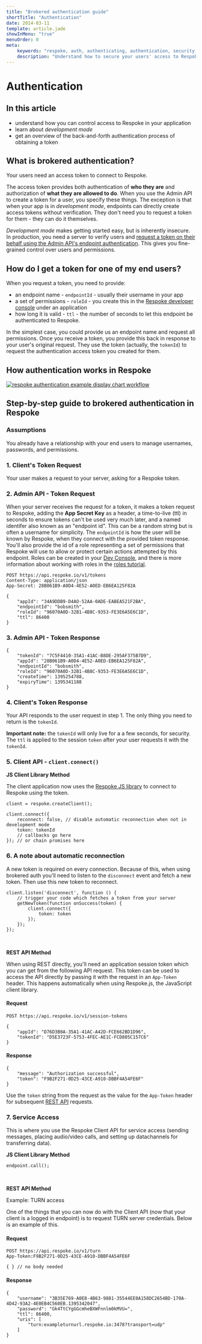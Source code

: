 ```yaml
---
title: "Brokered authentication guide"
shortTitle: "Authentication"
date: 2014-03-11
template: article.jade
showInMenu: "true"
menuOrder: 0
meta:
    keywords: "respoke, auth, authenticating, authentication, security, token"
    description: "Understand how to secure your users' access to Respoke audio, video, text and data channels."
---
```


# Authentication

## In this article
* understand how you can control access to Respoke in your application
* learn about *development mode*
* get an overview of the back-and-forth authentication process of obtaining a token


## What is brokered authentication?

Your users need an access token to connect to Respoke.

The access token provides both authentication of **who they are** and authorization of **what
they are allowed to do**. When you use the Admin API to create a token for a user, you specify
these things. The exception is that when your app is in *development mode*, endpoints can
directly create access tokens without verification. They don't need you to request a token
for them - they can do it themselves.

*Development mode* makes getting started easy, but is inherently insecure. In production, you need
a server to verify users and [request a token on their behalf using the Admin API's endpoint authentication](/api/authenticating.html#endpoint-authentication). This gives you fine-grained
control over users and permissions.


## How do I get a token for one of my end users?

When you request a token, you need to provide:
* an endpoint name - `endpointId` - usually their username in your app
* a set of permissions - `roleId` - you create this in the
[Respoke developer console](https://portal.respoke.io) under an application
* how long it is valid - `ttl` - the number of seconds to let this endpoint be authenticated to
Respoke.

In the simplest case, you could provide us an endpoint name and request all permissions. Once
you receive a token, you provide this back in response to your user's original request. They use
the token (actually, the `tokenId`) to request the authentication access token you created for them.

## How authentication works in Respoke

[![respoke authentication example display chart workflow](respoke-brokered-auth-flow.png)](respoke-brokered-auth-flow.png)

## Step-by-step guide to brokered authentication in Respoke

### Assumptions

You already have a relationship with your end users to manage usernames, passwords,
and permissions.

### 1. Client's Token Request

Your user makes a request to your server, asking for a Respoke token.

### 2. Admin API - Token Request

When your server receives the request for a token, it makes a token request to Respoke, adding the **App Secret Key** as a header, a time-to-live (ttl) in seconds to ensure tokens can't be used very much later, and a named identifer also known as an "endpoint id". This can be a random string but is often a username for simplicity. The `endpointId` is how the user will be known by Respoke, when they connect with the provided token response. You'll also provide the id of a role representing a set of permissions that Respoke will use to allow or protect certain actions attempted by this endpoint. Roles can be created in your [Dev Console](https://portal.respoke.io/), and there is more information about working with roles in the [roles tutorial](/tutorials/roles-and-permissions.html).


<pre><code class="xml">POST https://api.respoke.io/v1/tokens
Content-Type: application/json
App-Secret: 28B061B9-A0D4-4E52-A0ED-EB6EA125F82A
</code></pre>

    {
        "appId": "34A9DDB9-D4AO-52AA-0ADE-EABEA521F2BA",
        "endpointId": "bobsmith",
        "roleId": "96070A0D-32B1-4B8C-9353-FE3E6A5E6C1D",
        "ttl": 86400
    }

### 3. Admin API - Token Response

    {
        "tokenId": "7C5F4410-35A1-41AC-B8DE-295AF375B7D9",
        "appId": "28B061B9-A0D4-4E52-A0ED-EB6EA125F82A",
        "endpointId": "bobsmith",
        "roleId": "96070A0D-32B1-4B8C-9353-FE3E6A5E6C1D",
        "createTime": 1395254788,
        "expiryTime": 1395341188
    }

### 4. Client's Token Response

Your API responds to the user request in step 1. The only thing you need to return is the `tokenId`.

**Important note:** the `tokenId` will only live for a a few seconds, for security. The `ttl` is applied
to the session `token` after your user requests it with the `tokenId`.

### 5. Client API - `client.connect()`

**JS Client Library Method**

The client application now uses the [Respoke JS library](/js-library/respoke.html) to connect to Respoke using the token.

    client = respoke.createClient();

    client.connect({
        reconnect: false, // disable automatic reconnection when not in development mode
        token: tokenId
        // callbacks go here
    }); // or chain promises here

### 6. A note about automatic reconnection

A new token is required on every connection. Because of this, when using brokered auth you'll need to listen to the `disconnect` event and fetch a new token. Then use this new token to reconnect.

    client.listen('disconnect', function () {
        // trigger your code which fetches a token from your server
        getNewToken(function onSuccess(token) {
            client.connect({
                token: token
            });
        });
    });

<br />

**REST API Method**

When using REST directly, you'll need an application session token which you can get from the following API request. This token can be used to access the API directly by passing it with the request in an `App-Token` header. This happens automatically when using Respoke.js, the JavaScript client library.

#### Request

<pre><code class="xml">POST https://api.respoke.io/v1/session-tokens
</code></pre>

    {
        "appId": "D76D3B0A-35A1-41AC-A42D-FCE662BD1D96",
        "tokenId": "D5E3723F-5753-4FEC-AE1C-FCD805C157C6"
    }


#### Response

    {
        "message": "Authorization successful",
        "token": "F9B2F271-0D25-43CE-A910-DBBF4A54FE6F"
    }

Use the `token` string from the request as the value for the `App-Token` header for subsequent [REST API](/reference/rest-api.html) requests.



### 7. Service Access

This is where you use the Respoke Client API for service access (sending messages, placing audio/video calls, and setting up datachannels for transferring data).

**JS Client Library Method**

    endpoint.call();


<br />

**REST API Method**

Example: TURN access

One of the things that you can now do with the Client API (now that your client is a logged in endpoint) is to request TURN server credentials.  Below is an example of this.

#### Request
<pre><code class="xml">POST https://api.respoke.io/v1/turn
App-Token:F9B2F271-0D25-43CE-A910-DBBF4A54FE6F</code></pre>

    { } // no body needed

#### Response

    {
        "username": "3B35E769-A0E8-4B63-9881-35544EE0A158DC2654BD-170A-4D42-93A2-4E0EB4C560EB.1395342047",
        "password": "Gk4TtCYgGGcmheBXWFnnlm0kMVU=",
        "ttl": 86400,
        "uris": [
            "turn:exampleturnurl.respoke.io:3478?transport=udp"
        ]
    }

